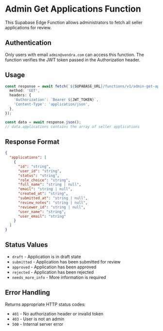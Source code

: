 # Admin Get Applications Function

This Supabase Edge Function allows administrators to fetch all seller applications for review.

## Authentication

Only users with email `admin@vendra.com` can access this function. The function verifies the JWT token passed in the Authorization header.

## Usage

```typescript
const response = await fetch(`${SUPABASE_URL}/functions/v1/admin-get-applications`, {
  method: 'GET',
  headers: {
    'Authorization': `Bearer ${JWT_TOKEN}`,
    'Content-Type': 'application/json',
  },
});

const data = await response.json();
// data.applications contains the array of seller applications
```

## Response Format

```json
{
  "applications": [
    {
      "id": "string",
      "user_id": "string",
      "status": "string",
      "role_choice": "string",
      "full_name": "string | null",
      "email": "string | null",
      "created_at": "string",
      "submitted_at": "string | null",
      "review_notes": "string | null",
      "reviewer_id": "string | null",
      "user_name": "string",
      "user_email": "string"
    }
  ]
}
```

## Status Values

- `draft` - Application is in draft state
- `submitted` - Application has been submitted for review
- `approved` - Application has been approved
- `rejected` - Application has been rejected
- `needs_more_info` - More information is required

## Error Handling

Returns appropriate HTTP status codes:
- `401` - No authorization header or invalid token
- `403` - User is not an admin
- `500` - Internal server error

